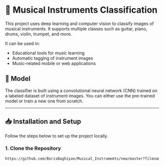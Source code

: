 # 🎵 Musical Instruments Classification

This project uses deep learning and computer vision to classify images of musical instruments. It supports multiple classes such as guitar, piano, drums, violin, trumpet, and more.

It can be used in:

- Educational tools for music learning  
- Automatic tagging of instrument images  
- Music-related mobile or web applications

## 🧠 Model

The classifier is built using a convolutional neural network (CNN) trained on a labeled dataset of instrument images. You can either use the pre-trained model or train a new one from scratch.

---

## 📥 Installation and Setup

Follow the steps below to set up the project locally.

### 1. Clone the Repository

```bash
https://github.com/BorisBaghiyan/Musical_Instrumemts/new/master?filename=README.md
